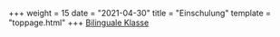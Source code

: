 +++
weight = 15
date = "2021-04-30"
title = "Einschulung"
template = "toppage.html"
+++
[Bilinguale Klasse <i class='fas fa-paint-brush'></i>](/schullebenseiten/bilingualeklasse/)  


